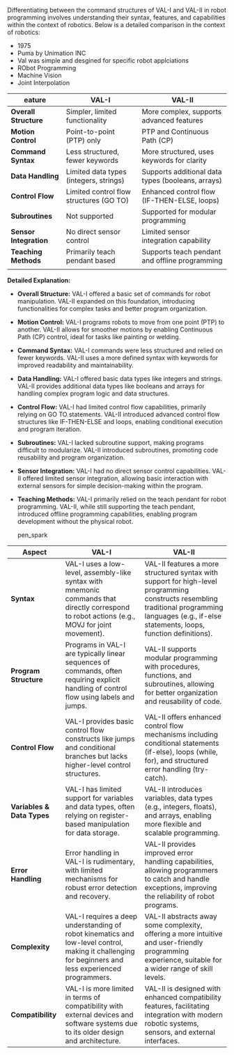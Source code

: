 
Differentiating between the command structures of VAL-I and VAL-II in robot programming involves understanding their syntax, features, and capabilities within the context of robotics. Below is a detailed comparison in the context of robotics:

- 1975
- Puma by Unimation INC
-  Val was simple and desgined for specific robot applciations 
- RObot Programming
- Machine Vision 
- Joint Interpolation


| eature                 | VAL-I                                   | VAL-II                                            |
| ---------------------- | --------------------------------------- | ------------------------------------------------- |
| **Overall Structure**  | Simpler, limited functionality          | More complex, supports advanced features          |
| **Motion Control**     | Point-to-point (PTP) only               | PTP and Continuous Path (CP)                      |
| **Command Syntax**     | Less structured, fewer keywords         | More structured, uses keywords for clarity        |
| **Data Handling**      | Limited data types (integers, strings)  | Supports additional data types (booleans, arrays) |
| **Control Flow**       | Limited control flow structures (GO TO) | Enhanced control flow (IF-THEN-ELSE, loops)       |
| **Subroutines**        | Not supported                           | Supported for modular programming                 |
| **Sensor Integration** | No direct sensor control                | Limited sensor integration capability             |
| **Teaching Methods**   | Primarily teach pendant based           | Supports teach pendant and offline programming    |
|                        |                                         |                                                   |


**Detailed Explanation:**

- **Overall Structure:** VAL-I offered a basic set of commands for robot manipulation. VAL-II expanded on this foundation, introducing functionalities for complex tasks and better program organization.
- **Motion Control:** VAL-I programs robots to move from one point (PTP) to another. VAL-II allows for smoother motions by enabling Continuous Path (CP) control, ideal for tasks like painting or welding.
- **Command Syntax:** VAL-I commands were less structured and relied on fewer keywords. VAL-II uses a more defined syntax with keywords for improved readability and maintainability.
- **Data Handling:** VAL-I offered basic data types like integers and strings. VAL-II provides additional data types like booleans and arrays for handling complex program logic and data structures.
- **Control Flow:** VAL-I had limited control flow capabilities, primarily relying on GO TO statements. VAL-II introduced advanced control flow structures like IF-THEN-ELSE and loops, enabling conditional execution and program iteration.
- **Subroutines:** VAL-I lacked subroutine support, making programs difficult to modularize. VAL-II introduced subroutines, promoting code reusability and program organization.
- **Sensor Integration:** VAL-I had no direct sensor control capabilities. VAL-II offered limited sensor integration, allowing basic interaction with external sensors for simple decision-making within the program.
- **Teaching Methods:** VAL-I primarily relied on the teach pendant for robot programming. VAL-II, while still supporting the teach pendant, introduced offline programming capabilities, enabling program development without the physical robot.
    
    pen_spark



| Aspect                     | VAL-I                                                                                                                                                | VAL-II                                                                                                                                                                                            |
| -------------------------- | ---------------------------------------------------------------------------------------------------------------------------------------------------- | ------------------------------------------------------------------------------------------------------------------------------------------------------------------------------------------------- |
| **Syntax**                 | VAL-I uses a low-level, assembly-like syntax with mnemonic commands that directly correspond to robot actions (e.g., MOVJ for joint movement).       | VAL-II features a more structured syntax with support for high-level programming constructs resembling traditional programming languages (e.g., if-else statements, loops, function definitions). |
| **Program Structure**      | Programs in VAL-I are typically linear sequences of commands, often requiring explicit handling of control flow using labels and jumps.              | VAL-II supports modular programming with procedures, functions, and subroutines, allowing for better organization and reusability of code.                                                        |
| **Control Flow**           | VAL-I provides basic control flow constructs like jumps and conditional branches but lacks higher-level control structures.                          | VAL-II offers enhanced control flow mechanisms including conditional statements (if-else), loops (while, for), and structured error handling (try-catch).                                         |
| **Variables & Data Types** | VAL-I has limited support for variables and data types, often relying on register-based manipulation for data storage.                               | VAL-II introduces variables, data types (e.g., integers, floats), and arrays, enabling more flexible and scalable programming.                                                                    |
| **Error Handling**         | Error handling in VAL-I is rudimentary, with limited mechanisms for robust error detection and recovery.                                             | VAL-II provides improved error handling capabilities, allowing programmers to catch and handle exceptions, improving the reliability of robot programs.                                           |
| **Complexity**             | VAL-I requires a deep understanding of robot kinematics and low-level control, making it challenging for beginners and less experienced programmers. | VAL-II abstracts away some complexity, offering a more intuitive and user-friendly programming experience, suitable for a wider range of skill levels.                                            |
| **Compatibility**          | VAL-I is more limited in terms of compatibility with external devices and software systems due to its older design and architecture.                 | VAL-II is designed with enhanced compatibility features, facilitating integration with modern robotic systems, sensors, and external interfaces.                                                  |
